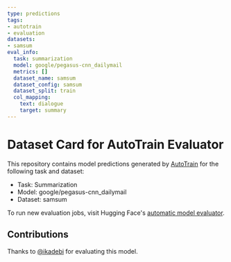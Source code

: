 ```yaml
---
type: predictions
tags:
- autotrain
- evaluation
datasets:
- samsum
eval_info:
  task: summarization
  model: google/pegasus-cnn_dailymail
  metrics: []
  dataset_name: samsum
  dataset_config: samsum
  dataset_split: train
  col_mapping:
    text: dialogue
    target: summary
---
```

# Dataset Card for AutoTrain Evaluator

This repository contains model predictions generated by [AutoTrain](https://huggingface.co/autotrain) for the following task and dataset:

* Task: Summarization
* Model: google/pegasus-cnn_dailymail
* Dataset: samsum

To run new evaluation jobs, visit Hugging Face's [automatic model evaluator](https://huggingface.co/spaces/autoevaluate/model-evaluator).

## Contributions

Thanks to [@ikadebi](https://huggingface.co/ikadebi) for evaluating this model.